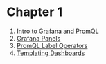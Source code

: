 # Chapter 1

1. [Intro to Grafana and PromQL](/chapter1/01%20-%20Intro%20Grafana%20Prom%20QL.md)
1. [Grafana Panels](/chapter1/02%20-%20Panel%20Info.md)
1. [PromQL Label Operators](/chapter1/03%20-%20Label%20Operators.md)
1. [Templating Dashboards](/chapter1/04%20-%20Templating%20Dashboards.md)
